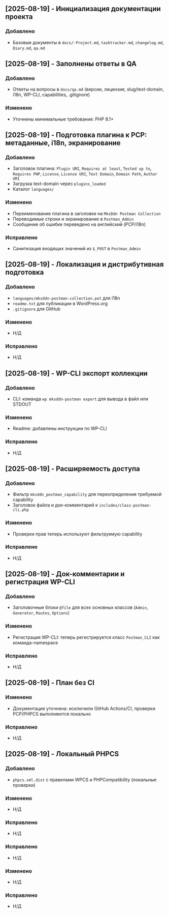 <!--
@file: docs/changelog.md
@description: Хронологический журнал изменений проекта
@dependencies: docs/Project.md, docs/tasktracker.md
@created: 2025-08-19
-->

## [2025-08-19] - Инициализация документации проекта
### Добавлено
- Базовые документы в `docs/`: `Project.md`, `tasktracker.md`, `changelog.md`, `Diary.md`, `qa.md`

## [2025-08-19] - Заполнены ответы в QA
### Добавлено
- Ответы на вопросы в `docs/qa.md` (версии, лицензия, slug/text-domain, i18n, WP-CLI, capabilities, .gitignore)

### Изменено
- Уточнены минимальные требования: PHP 8.1+

## [2025-08-19] - Подготовка плагина к PCP: метаданные, i18n, экранирование
### Добавлено
- Заголовок плагина: `Plugin URI`, `Requires at least`, `Tested up to`, `Requires PHP`, `License`, `License URI`, `Text Domain`, `Domain Path`, `Author URI`
- Загрузка text-domain через `plugins_loaded`
- Каталог `languages/`

### Изменено
- Переименование плагина в заголовке на `MksDdn Postman Collection`
- Переводимые строки и экранирование в `Postman_Admin`
- Сообщение об ошибке переведено на английский (PCP/i18n)

### Исправлено
- Санитизация входящих значений из `$_POST` в `Postman_Admin`

## [2025-08-19] - Локализация и дистрибутивная подготовка
### Добавлено
- `languages/mksddn-postman-collection.pot` для i18n
- `readme.txt` для публикации в WordPress.org
- `.gitignore` для GitHub

### Изменено
- Н/Д

### Исправлено
- Н/Д

## [2025-08-19] - WP-CLI экспорт коллекции
### Добавлено
- CLI: команда `wp mksddn-postman export` для вывода в файл или STDOUT

### Изменено
- Readme: добавлены инструкции по WP-CLI

### Исправлено
- Н/Д

## [2025-08-19] - Расширяемость доступа
### Добавлено
- Фильтр `mksddn_postman_capability` для переопределения требуемой capability
- Заголовок файла и док-комментарий к `includes/class-postman-cli.php`

### Изменено
- Проверки прав теперь используют фильтруемую capability

### Исправлено
- Н/Д

## [2025-08-19] - Док-комментарии и регистрация WP-CLI
### Добавлено
- Заголовочные блоки `@file` для всех основных классов (`Admin`, `Generator`, `Routes`, `Options`)

### Изменено
- Регистрация WP-CLI: теперь регистрируется класс `Postman_CLI` как команда-namespace

### Исправлено
- Н/Д

## [2025-08-19] - План без CI
### Изменено
- Документация уточнена: исключили GitHub Actions/CI, проверки PCP/PHPCS выполняются локально

### Исправлено
- Н/Д

## [2025-08-19] - Локальный PHPCS
### Добавлено
- `phpcs.xml.dist` с правилами WPCS и PHPCompatibility (локальные проверки)

### Изменено
- Н/Д

### Исправлено
- Н/Д
### Исправлено
- Н/Д

### Изменено
- Н/Д

### Исправлено
- Н/Д


